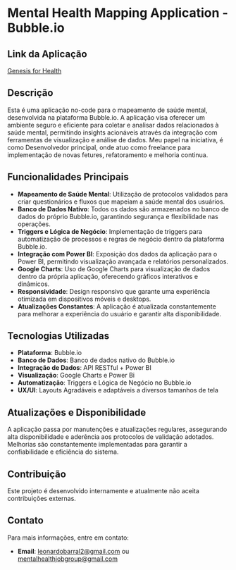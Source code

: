 # Mental Health Mapping Application - Bubble.io

## Link da Aplicação
  
  [Genesis for Health](https://www.genesisforhealth.com)


## Descrição

Esta é uma aplicação no-code para o mapeamento de saúde mental, desenvolvida na plataforma Bubble.io. A aplicação visa oferecer um ambiente seguro e eficiente para coletar e analisar dados relacionados à saúde mental, permitindo insights acionáveis através da integração com ferramentas de visualização e análise de dados. Meu papel na iniciativa, é como Desenvolvedor principal, onde atuo como freelance para implementação de novas fetures, refatoramento e melhoria continua.

## Funcionalidades Principais

- **Mapeamento de Saúde Mental**: Utilização de protocolos validados para criar questionários e fluxos que mapeiam a saúde mental dos usuários.
- **Banco de Dados Nativo**: Todos os dados são armazenados no banco de dados do próprio Bubble.io, garantindo segurança e flexibilidade nas operações.
- **Triggers e Lógica de Negócio**: Implementação de triggers para automatização de processos e regras de negócio dentro da plataforma Bubble.io.
- **Integração com Power BI**: Exposição dos dados da aplicação para o Power BI, permitindo visualização avançada e relatórios personalizados.
- **Google Charts**: Uso de Google Charts para visualização de dados dentro da própria aplicação, oferecendo gráficos interativos e dinâmicos.
- **Responsividade**: Design responsivo que garante uma experiência otimizada em dispositivos móveis e desktops.
- **Atualizações Constantes**: A aplicação é atualizada constantemente para melhorar a experiência do usuário e garantir alta disponibilidade.


## Tecnologias Utilizadas

- **Plataforma**: Bubble.io
- **Banco de Dados**: Banco de dados nativo do Bubble.io
- **Integração de Dados**: API RESTful + Power BI
- **Visualização**: Google Charts e Power Bi
- **Automatização**: Triggers e Lógica de Negócio no Bubble.io
- **UX/UI**: Layouts Agradáveis e adaptáveis a diversos tamanhos de tela

## Atualizações e Disponibilidade

A aplicação passa por manutenções e atualizações regulares, assegurando alta disponibilidade e aderência aos protocolos de validação adotados. Melhorias são constantemente implementadas para garantir a confiabilidade e eficiência do sistema.

## Contribuição

Este projeto é desenvolvido internamente e atualmente não aceita contribuições externas.

## Contato

Para mais informações, entre em contato:
- **Email**: leonardobarral2@gmail.com ou mentalhealthjobgroup@gmail.com
